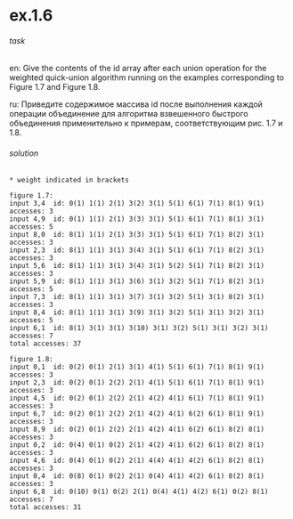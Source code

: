 # ex.1.6

###### task

en: Give the contents of the id array after each union operation for
the weighted quick-union algorithm running on the examples
corresponding to Figure 1.7 and Figure 1.8.

ru: Приведите содержимое массива id после выполнения каждой операции
объединение для алгоритма взвешенного быстрого объединения
применительно к примерам, соответствующим рис. 1.7 и 1.8.

###### solution
```
* weight indicated in brackets

figure 1.7:
input 3,4  id: 0(1) 1(1) 2(1) 3(2) 3(1) 5(1) 6(1) 7(1) 8(1) 9(1)  accesses: 3
input 4,9  id: 0(1) 1(1) 2(1) 3(3) 3(1) 5(1) 6(1) 7(1) 8(1) 3(1)  accesses: 5
input 8,0  id: 8(1) 1(1) 2(1) 3(3) 3(1) 5(1) 6(1) 7(1) 8(2) 3(1)  accesses: 3
input 2,3  id: 8(1) 1(1) 3(1) 3(4) 3(1) 5(1) 6(1) 7(1) 8(2) 3(1)  accesses: 3
input 5,6  id: 8(1) 1(1) 3(1) 3(4) 3(1) 5(2) 5(1) 7(1) 8(2) 3(1)  accesses: 3
input 5,9  id: 8(1) 1(1) 3(1) 3(6) 3(1) 3(2) 5(1) 7(1) 8(2) 3(1)  accesses: 5
input 7,3  id: 8(1) 1(1) 3(1) 3(7) 3(1) 3(2) 5(1) 3(1) 8(2) 3(1)  accesses: 3
input 8,4  id: 8(1) 1(1) 3(1) 3(9) 3(1) 3(2) 5(1) 3(1) 3(2) 3(1)  accesses: 5
input 6,1  id: 8(1) 3(1) 3(1) 3(10) 3(1) 3(2) 5(1) 3(1) 3(2) 3(1)  accesses: 7
total accesses: 37

figure 1.8:
input 0,1  id: 0(2) 0(1) 2(1) 3(1) 4(1) 5(1) 6(1) 7(1) 8(1) 9(1)  accesses: 3
input 2,3  id: 0(2) 0(1) 2(2) 2(1) 4(1) 5(1) 6(1) 7(1) 8(1) 9(1)  accesses: 3
input 4,5  id: 0(2) 0(1) 2(2) 2(1) 4(2) 4(1) 6(1) 7(1) 8(1) 9(1)  accesses: 3
input 6,7  id: 0(2) 0(1) 2(2) 2(1) 4(2) 4(1) 6(2) 6(1) 8(1) 9(1)  accesses: 3
input 8,9  id: 0(2) 0(1) 2(2) 2(1) 4(2) 4(1) 6(2) 6(1) 8(2) 8(1)  accesses: 3
input 0,2  id: 0(4) 0(1) 0(2) 2(1) 4(2) 4(1) 6(2) 6(1) 8(2) 8(1)  accesses: 3
input 4,6  id: 0(4) 0(1) 0(2) 2(1) 4(4) 4(1) 4(2) 6(1) 8(2) 8(1)  accesses: 3
input 0,4  id: 0(8) 0(1) 0(2) 2(1) 0(4) 4(1) 4(2) 6(1) 8(2) 8(1)  accesses: 3
input 6,8  id: 0(10) 0(1) 0(2) 2(1) 0(4) 4(1) 4(2) 6(1) 0(2) 8(1)  accesses: 7
total accesses: 31

```
